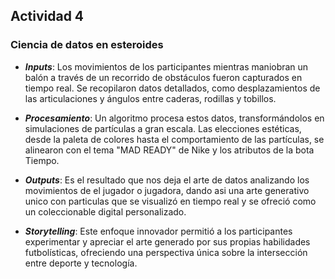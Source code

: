 ## Actividad 4

### Ciencia de datos en esteroides

- ***Inputs***: Los movimientos de los participantes mientras maniobran un balón a través de un recorrido de obstáculos fueron capturados en tiempo real.
 Se recopilaron datos detallados, como desplazamientos de las articulaciones y ángulos entre caderas, rodillas y tobillos.

- ***Procesamiento***: Un algoritmo procesa estos datos, transformándolos en simulaciones de partículas a gran escala. Las elecciones estéticas,
desde la paleta de colores hasta el comportamiento de las partículas, se alinearon con el tema "MAD READY" de Nike y los atributos de la bota Tiempo.

- ***Outputs***: Es el resultado que nos deja el arte de datos analizando los movimientos de el jugador o jugadora, dando asi una arte generativo unico con particulas que se
visualizó en tiempo real y se ofreció como un coleccionable digital personalizado.

- ***Storytelling***: Este enfoque innovador permitió a los participantes experimentar y apreciar el arte generado por sus propias habilidades futbolísticas, ofreciendo una perspectiva única sobre la intersección entre deporte y tecnología.













































